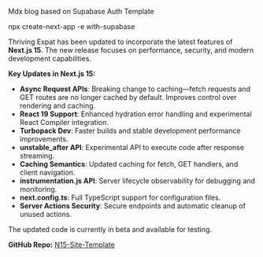 Mdx blog based on Supabase Auth Template

npx create-next-app -e with-supabase

Thriving Expat has been updated to incorporate the latest features of **Next.js 15**. The new release focuses on performance, security, and modern development capabilities.

**Key Updates in Next.js 15:**

- **Async Request APIs**: Breaking change to caching—fetch requests and GET routes are no longer cached by default. Improves control over rendering and caching.
- **React 19 Support**: Enhanced hydration error handling and experimental React Compiler integration.
- **Turbopack Dev**: Faster builds and stable development performance improvements.
- **unstable_after API**: Experimental API to execute code after response streaming.
- **Caching Semantics**: Updated caching for fetch, GET handlers, and client navigation.
- **instrumentation.js API**: Server lifecycle observability for debugging and monitoring.
- **next.config.ts**: Full TypeScript support for configuration files.
- **Server Actions Security**: Secure endpoints and automatic cleanup of unused actions.

The updated code is currently in beta and available for testing.

**GitHub Repo:** [N15-Site-Template](https://github.com/owolfdev/N15-Site-Template)
